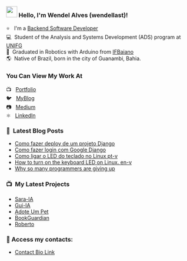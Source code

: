 ### <img src="https://media.giphy.com/media/hvRJCLFzcasrR4ia7z/giphy.gif" width="30px" height="30px"> Hello, I'm Wendel Alves (wendellast)!

⭐ &nbsp; I'm a [Backend Software Developer](https://wendellast-portfolio.vercel.app/) <br>
💻 &nbsp;Student of the Analysis and Systems Development (ADS) program at [UNIFG](https://www.centrouniversitariounifg.edu.br/) <br>
🏡 &nbsp;Graduated in Robotics with Arduino from [IFBaiano](https://www.ifbaiano.edu.br/unidades/guanambi/)<br>
🌎 &nbsp;Native of Brazil, born in the city of Guanambi, Bahia.


### You Can View My Work At

📺 &nbsp; [Portfolio](https://wendellast-portfolio.vercel.app/) <br>
🐦 &nbsp; [MyBlog](https://wendellast.github.io/) <br>
📷 &nbsp; [Medium](https://medium.com/@wendellast2a) <br>
⚛️ &nbsp; [LinkedIn](https://www.linkedin.com/in/wendellast/) <br>


### 📕 &nbsp;Latest Blog Posts

- [Como fazer deploy de um projeto Django](https://medium.com/@wendellast2a/como-fazer-deploy-de-um-projeto-django-gratuito-c160a6ee1156)
- [Como fazer login com Google Django](https://medium.com/@wendellast2a/como-fazer-login-com-google-django-allauth-4a31d798607e)
- [Como ligar o LED do teclado no Linux pt-v](https://medium.com/@wendellast2a/como-ligar-o-led-do-teclado-no-linux-0d3acd66d053)
- [How to turn on the keyboard LED on Linux. en-v](https://medium.com/@wendellast2a/how-to-turn-on-the-keyboard-led-on-linux-407e65cf39ac)
- [Why so many programmers are giving up](https://medium.com/@wendellast2a/why-so-many-programmers-are-giving-up-and-what-can-be-done-to-reverse-this-trend-88ff741737c5)


### 📺 &nbsp;My Latest Projects


- [Sara-IA](https://github.com/wendellast/Sara-IA-QT)
- [Gui-IA](https://github.com/wendellast/Gui)
- [Adote Um Pet](https://github.com/Adote-um-Pet-Web/AdoteUmPet)
- [BookGuardian](https://github.com/A3-P/Book-Guardian)
- [Roberto](https://github.com/wendellast/Roberto)


### 🔗 Access my contacts:
-  [Contact Bio Link](https://wendellast-profile.vercel.app/)
